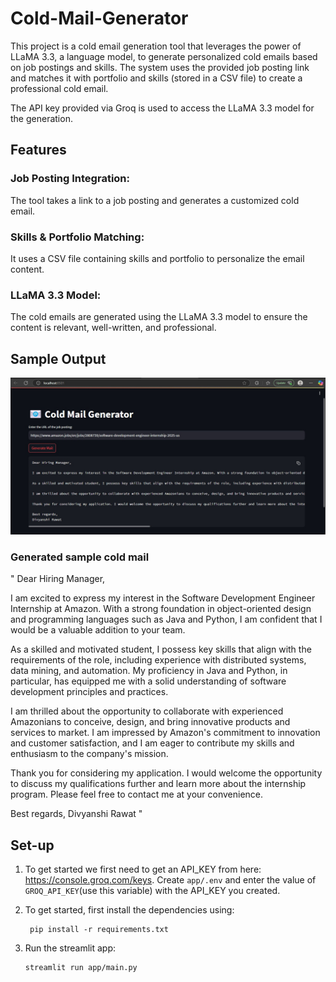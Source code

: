 # Cold-Mail-Generator

This project is a cold email generation tool that leverages the power of LLaMA 3.3, a language model, to generate personalized cold emails based on job postings and skills. The system uses the provided job posting link and matches it with portfolio and skills (stored in a CSV file) to create a professional cold email.

 The API key provided via Groq is used to access the LLaMA 3.3 model for the generation.

## Features
### Job Posting Integration:
The tool takes a link to a job posting and generates a customized cold email.
### Skills & Portfolio Matching:
It uses a CSV file containing skills and portfolio to personalize the email content.
### LLaMA 3.3 Model:
The cold emails are generated using the LLaMA 3.3 model to ensure the content is relevant, well-written, and professional.

## Sample Output
![sample_output.jpeg](image/sample_output.jpeg)

### Generated sample cold mail
" Dear Hiring Manager,

I am excited to express my interest in the Software Development Engineer Internship at Amazon. With a strong foundation in object-oriented design and programming languages such as Java and Python, I am confident that I would be a valuable addition to your team.

As a skilled and motivated student, I possess key skills that align with the requirements of the role, including experience with distributed systems, data mining, and automation. My proficiency in Java and Python, in particular, has equipped me with a solid understanding of software development principles and practices.

I am thrilled about the opportunity to collaborate with experienced Amazonians to conceive, design, and bring innovative products and services to market. I am impressed by Amazon's commitment to innovation and customer satisfaction, and I am eager to contribute my skills and enthusiasm to the company's mission.

Thank you for considering my application. I would welcome the opportunity to discuss my qualifications further and learn more about the internship program. Please feel free to contact me at your convenience.

Best regards,
Divyanshi Rawat "

## Set-up
1. To get started we first need to get an API_KEY from here: https://console.groq.com/keys. Create `app/.env` and enter the value of `GROQ_API_KEY`(use this variable) with the API_KEY you created. 


2. To get started, first install the dependencies using:
    ```commandline
     pip install -r requirements.txt
    ```
   
3. Run the streamlit app:
   ```commandline
   streamlit run app/main.py
   ```


